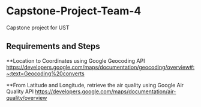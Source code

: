 # Capstone-Project-Team-4
Capstone project for UST 

## Requirements and Steps

**Location to Coordinates using Google Geocoding API
https://developers.google.com/maps/documentation/geocoding/overview#:~:text=Geocoding%20converts

**From Latitude and Longitude, retrieve the air quality using Google Air Quality API
https://developers.google.com/maps/documentation/air-quality/overview



